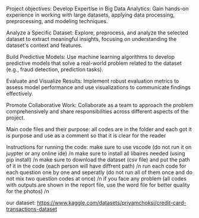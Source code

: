 Project objectives:
Develop Expertise in Big Data Analytics: Gain hands-on experience in working with large datasets, applying data processing, preprocessing, and modeling techniques.

Analyze a Specific Dataset: Explore, preprocess, and analyze the selected dataset to extract meaningful insights, focusing on understanding the dataset's context and features.

Build Predictive Models: Use machine learning algorithms to develop predictive models that solve a real-world problem related to the dataset (e.g., fraud detection, prediction tasks).

Evaluate and Visualize Results: Implement robust evaluation metrics to assess model performance and use visualizations to communicate findings effectively.

Promote Collaborative Work: Collaborate as a team to approach the problem comprehensively and share responsibilities across different aspects of the project.


Main code files and their purpose:
all codes are in the folder and each got it is purpose and use as a comment so that it is clear for the reader


Instructions for running the code:
make sure to use vscode (do not run it on juypter or any online ide) /n
make sure to install all libaires needed (using pip install) /n
make sure to download the dataset (csv file) and put the path of it in the code (each person will have diffrent path) /n
run each code for each question one by one and seperatly (do not run all of them once and do not mix two question codes at once) /n
if you face any problem (all codes with outputs are shown in the report file, use the word file for better quality for the photos) /n

our dataset:
https://www.kaggle.com/datasets/priyamchoksi/credit-card-transactions-dataset
